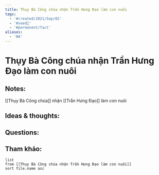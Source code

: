 ```yaml
---
title: Thụy Bà Công chúa nhận Trần Hưng Đạo làm con nuôi
tags:
  - '#created/2021/Sep/02'
  - '#seed🥜'
  - '#permanent/fact'
aliases:
  - 'NA'
---
```

# Thụy Bà Công chúa nhận Trần Hưng Đạo làm con nuôi

## Notes:
[[Thụy Bà Công chúa]] nhận [[Trần Hưng Đạo]] làm con nuôi

## Ideas & thoughts:

## Questions:


## Tham khảo:
```dataview
list
from [[Thụy Bà Công chúa nhận Trần Hưng Đạo làm con nuôi]]
sort file.name asc
```